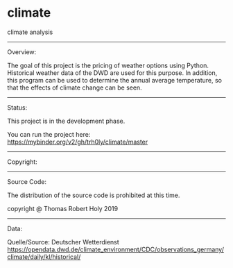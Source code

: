 # climate
climate analysis

-------------------------------------------------------------------------------------------------------------------------------------------------------
Overview:

The goal of this project is the pricing of weather options using Python. Historical weather data of the DWD are used for this purpose. In addition, this program can be used to determine the annual average temperature, so that the effects of climate change can be seen.

-------------------------------------------------------------------------------------------------------------------------------------------------------
Status:

This project is in the development phase.

You can run the project here: https://mybinder.org/v2/gh/trh0ly/climate/master

-------------------------------------------------------------------------------------------------------------------------------------------------------
Copyright:

-----------------------
Source Code:

The distribution of the source code is prohibited at this time.

copyright @ Thomas Robert Holy 2019

-----------------------
Data:

Quelle/Source: Deutscher Wetterdienst
https://opendata.dwd.de/climate_environment/CDC/observations_germany/climate/daily/kl/historical/

